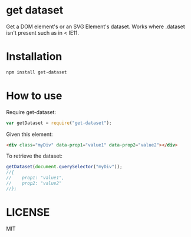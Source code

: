 get dataset
=============

Get a DOM element's or an SVG Element's dataset. Works where .dataset isn't present such as in < IE11.

Installation
============

```bash
npm install get-dataset
```

How to use
==========

Require get-dataset:

```js
var getDataset = require("get-dataset");
```

Given this element:

```html
<div class="myDiv" data-prop1="value1" data-prop2="value2"></div>
```

To retrieve the dataset:

```js
getDataset(document.querySelector("myDiv"));
//{
//    prop1: "value1",
//    prop2: "value2"
//};
```


LICENSE
=======

MIT
